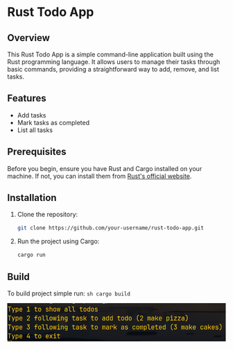 # Rust Todo App

## Overview

This Rust Todo App is a simple command-line application built using the Rust programming language. It allows users to manage their tasks through basic commands, providing a straightforward way to add, remove, and list tasks.

## Features

- Add tasks
- Mark tasks as completed
- List all tasks

## Prerequisites

Before you begin, ensure you have Rust and Cargo installed on your machine. If not, you can install them from [Rust's official website](https://www.rust-lang.org/).

## Installation

1. Clone the repository:

   ```sh
   git clone https://github.com/your-username/rust-todo-app.git
   ```
2. Run the project using Cargo:
    ```sh
    cargo run
    ```

## Build

To build project simple run:
    ```sh
    cargo build
    ```

<img src="todo.png" />
